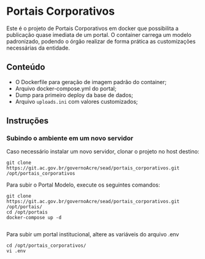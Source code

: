 # Portais Corporativos

Este é o projeto de Portais Corporativos em docker que possibilita a publicação quase imediata de um portal. O container carrega um modelo padronizado, podendo o órgão realizar de forma prática as customizações necessárias da entidade.

## Conteúdo

+ O Dockerfile para geração de imagem padrão do container;
+ Arquivo docker-compose.yml do portal;
+ Dump para primeiro deploy da base de dados;
+ Arquivo `uploads.ini` com valores customizados;

## Instruções

### Subindo o ambiente em um novo servidor 

Caso necessário instalar um novo servidor, clonar o projeto no host destino:

```
git clone https://git.ac.gov.br/governoAcre/sead/portais_corporativos.git /opt/portais_corporativos

```
Para subir o Portal Modelo, execute os seguintes comandos:

```
git clone https://git.ac.gov.br/governoAcre/sead/portais_corporativos.git /opt/portais/
cd /opt/portais
docker-compose up -d


```
Para subir um portal institucional, altere as variáveis do arquivo .env

```
cd /opt/portais_corporativos/
vi .env

```